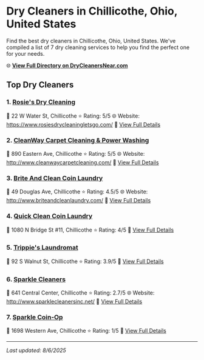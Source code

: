 # Dry Cleaners in Chillicothe, Ohio, United States

Find the best dry cleaners in Chillicothe, Ohio, United States. We've compiled a list of 7 dry cleaning services to help you find the perfect one for your needs.

🌐 **[View Full Directory on DryCleanersNear.com](https://drycleanersnear.com/city/US/Ohio/Chillicothe)**

## Top Dry Cleaners

### 1. [Rosie's Dry Cleaning](https://drycleanersnear.com/dryCleaner/68707026f0d34636f22da041/rosie-s-dry-cleaning)
📍 22 W Water St, Chillicothe
⭐ Rating: 5/5
🌐 Website: https://www.rosiesdrycleaningletsgo.com/
🔗 [View Full Details](https://drycleanersnear.com/dryCleaner/68707026f0d34636f22da041/rosie-s-dry-cleaning)

### 2. [CleanWay Carpet Cleaning & Power Washing](https://drycleanersnear.com/dryCleaner/68707038f0d34636f22da27e/cleanway-carpet-cleaning-power-washing)
📍 890 Eastern Ave, Chillicothe
⭐ Rating: 5/5
🌐 Website: http://www.cleanwaycarpetcleaning.com/
🔗 [View Full Details](https://drycleanersnear.com/dryCleaner/68707038f0d34636f22da27e/cleanway-carpet-cleaning-power-washing)

### 3. [Brite And Clean Coin Laundry](https://drycleanersnear.com/dryCleaner/6870702bf0d34636f22da0cd/brite-and-clean-coin-laundry)
📍 49 Douglas Ave, Chillicothe
⭐ Rating: 4.5/5
🌐 Website: http://www.briteandcleanlaundry.com/
🔗 [View Full Details](https://drycleanersnear.com/dryCleaner/6870702bf0d34636f22da0cd/brite-and-clean-coin-laundry)

### 4. [Quick Clean Coin Laundry](https://drycleanersnear.com/dryCleaner/68707029f0d34636f22da08b/quick-clean-coin-laundry)
📍 1080 N Bridge St #11, Chillicothe
⭐ Rating: 4/5
🔗 [View Full Details](https://drycleanersnear.com/dryCleaner/68707029f0d34636f22da08b/quick-clean-coin-laundry)

### 5. [Trippie's Laundromat](https://drycleanersnear.com/dryCleaner/6870702ef0d34636f22da161/trippie-s-laundromat)
📍 92 S Walnut St, Chillicothe
⭐ Rating: 3.9/5
🔗 [View Full Details](https://drycleanersnear.com/dryCleaner/6870702ef0d34636f22da161/trippie-s-laundromat)

### 6. [Sparkle Cleaners](https://drycleanersnear.com/dryCleaner/6870702bf0d34636f22da0ef/sparkle-cleaners)
📍 641 Central Center, Chillicothe
⭐ Rating: 2.7/5
🌐 Website: http://www.sparklecleanersinc.net/
🔗 [View Full Details](https://drycleanersnear.com/dryCleaner/6870702bf0d34636f22da0ef/sparkle-cleaners)

### 7. [Sparkle Coin-Op](https://drycleanersnear.com/dryCleaner/6870702ff0d34636f22da176/sparkle-coin-op)
📍 1698 Western Ave, Chillicothe
⭐ Rating: 1/5
🔗 [View Full Details](https://drycleanersnear.com/dryCleaner/6870702ff0d34636f22da176/sparkle-coin-op)


---

*Last updated: 8/6/2025*
